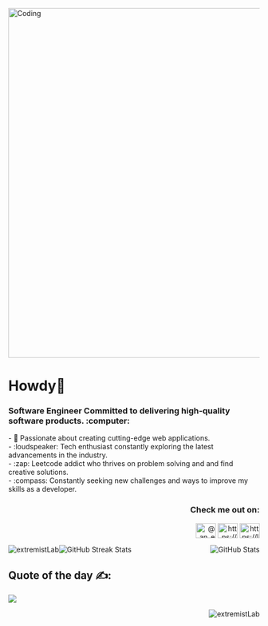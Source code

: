 <img align="center" alt="Coding" height="auto" width="700" src="https://media.cnn.com/api/v1/images/stellar/prod/20220324-01-06-17avion.gif?q=h_149,w_400,x_0,y_0/w_1280"> <br>
<h1 align="left">Howdy👋 </h1>

<h3 align="left">Software Engineer Committed to delivering high-quality software products. :computer:</h3>
    - 🥇 Passionate about creating cutting-edge web applications.<br>
    - :loudspeaker: Tech enthusiast constantly exploring the latest advancements in the industry.<br>
    - :zap: Leetcode addict who thrives on problem solving and and find creative solutions.<br>
    - :compass: Constantly seeking new challenges and ways to improve my skills as a developer.<br>
<h3 align="right">Check me out on:</h3>
<p align="right">
    <a href="https://twitter.com/siradarshchb" target="blank"><img align="center" src="https://raw.githubusercontent.com/rahuldkjain/github-profile-readme-generator/master/src/images/icons/Social/twitter.svg" alt="@an_extremist_" height="30" width="40" /></a>
    <a href="https://www.hackerrank.com/_dark_horse__" target="blank"><img align="center" src="https://raw.githubusercontent.com/rahuldkjain/github-profile-readme-generator/master/src/images/icons/Social/hackerrank.svg" alt="https://www.hackerrank.com/_dark_horse__" height="30" width="40" /></a>
    <a href="https://leetcode.com/extremist/" target="blank"><img align="center" src="https://raw.githubusercontent.com/rahuldkjain/github-profile-readme-generator/master/src/images/icons/Social/leet-code.svg" alt="https://leetcode.com/extremist/" height="30" width="40" /></a>
</p>


<img src="https://github-readme-stats.vercel.app/api/top-langs?username=extremistLab&theme=dark&hide_border=false&show_icons=true&locale=en&layout=compact" alt="extremistLab" style="float: left;">

<img src="https://github-readme-stats.vercel.app/api?username=extremistLab&theme=dark&hide_border=false&include_all_commits=false&count_private=false" alt="GitHub Stats" style="float: right;">

<img src="https://github-readme-streak-stats.herokuapp.com/?user=extremistLab&theme=dark&hide_border=false" alt="GitHub Streak Stats" style="clear: both;">





## Quote of the day ✍️:
![](https://quotes-github-readme.vercel.app/api?type=horizontal&theme=tokyonight)


<p align="right"> <img src="https://komarev.com/ghpvc/?username=extremistLab&label=Profile%20views&color=0e75b6&style=flat" alt="extremistLab" /> </p>




